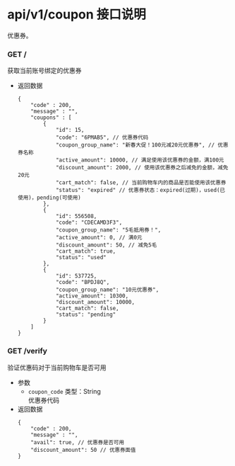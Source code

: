 # api/v1/coupon 接口说明

优惠券。


### **GET /**

获取当前账号绑定的优惠券

<!-- .api-param -->

* 返回数据
    ```
    {
        "code" : 200,
        "message" : "",
        "coupons" : [
            {
                "id": 15,
                "code": "6PMAB5", // 优惠券代码
                "coupon_group_name": "新春大促！100元减20元优惠券", // 优惠券名称
                "active_amount": 10000, // 满足使用该优惠券的金额，满100元
                "discount_amount": 2000, // 使用该优惠券之后减免的金额，减免20元
                "cart_match": false, // 当前购物车内的商品是否能使用该优惠券
                "status": "expired" // 优惠券状态：expired(过期)，used(已使用)，pending(可使用)
            },
            {
                "id": 556508,
                "code": "CDECAMD3F3",
                "coupon_group_name": "5毛抵用券！",
                "active_amount": 0, // 满0元
                "discount_amount": 50, // 减免5毛
                "cart_match": true,
                "status": "used"
            },
            {
                "id": 537725,
                "code": "BPDJ8Q",
                "coupon_group_name": "10元优惠券",
                "active_amount": 10300,
                "discount_amount": 10000,
                "cart_match": false,
                "status": "pending"
            }
        ]
    }
    ```

<!-- endapi -->

<!-- api -->
<!-- .api-sdk -->

### **GET /verify**

验证优惠码对于当前购物车是否可用

<!-- .api-param -->

* 参数
    * ```coupon_code``` 类型：String<br/>优惠券代码
* 返回数据
    ```
    {
        "code" : 200,
        "message" : "",
        "avail": true, // 优惠券是否可用
        "discount_amount": 50 // 优惠券面值
    }
    ```

<!-- endapi -->